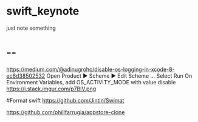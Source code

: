 # swift_keynote
just note something
# -- ###
https://medium.com/@adinugroho/disable-os-logging-in-xcode-8-ec6d38502532
Open Product ▶️ Scheme ▶️ Edit Scheme …
Select Run
On Environment Variables, add OS_ACTIVITY_MODE with value disable
https://i.stack.imgur.com/p7BlV.png

#Format swift
https://github.com/Jintin/Swimat

https://github.com/phillfarrugia/appstore-clone
